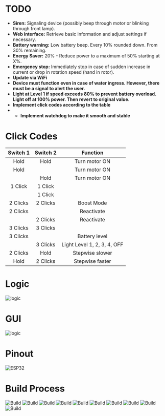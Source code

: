 # TODO


- **Siren:** Signaling device (possibly beep through motor or blinking through front lamp).
- **Web interface:** Retrieve basic information and adjust settings if necessary.
- **Battery warning:** Low battery beep. Every 10% rounded down. From 30% remaining.
- **Energy Saver:** 20% - Reduce power to a maximum of 50% starting at X%.
- **Emergency stop:** Immediately stop in case of sudden increase in current or drop in rotation speed (hand in rotor).
- **Update via WiFi**
- **Device must function even in case of water ingress. However, there must be a signal to alert the user.**
- **Light at Level 1 if speed exceeds 80% to prevent battery overload. Light off at 100% power. Then revert to original value.**
- **Implement click codes according to the table**
- - **Implement watchdog to make it smooth and stable**



# Click Codes

| Switch 1 | Switch 2 | Function |
|:--------:|:--------:|:--------:|
| Hold     | Hold     | Turn motor ON |
| Hold     |          | Turn motor ON |
|          | Hold     | Turn motor ON |
| 1 Click  | 1 Click  |           |
|          | 1 Click  |           |
| 2 Clicks | 2 Clicks | Boost Mode |
| 2 Clicks |          | Reactivate |
|          | 2 Clicks | Reactivate |
| 3 Clicks | 3 Clicks |           |
| 3 Clicks |          | Battery level |
|          | 3 Clicks | Light Level 1, 2, 3, 4, OFF |
| 2 Clicks | Hold     | Stepwise slower |
| Hold     | 2 Clicks | Stepwise faster |

# Logic
![logic](./DPVControl.drawio.png)

# GUI
![logic](./GUI.png)

# Pinout
![ESP32](./ESP32.png)


# Build Process
![Build](./buildprocess/1.jpg)
![Build](./buildprocess/2.jpg)
![Build](./buildprocess/3.jpg)
![Build](./buildprocess/4.jpg)
![Build](./buildprocess/5.jpg)
![Build](./buildprocess/6.jpg)
![Build](./buildprocess/7.jpg)
![Build](./buildprocess/8.jpg)
![Build](./buildprocess/9.jpg)
![Build](./buildprocess/10.jpg)
